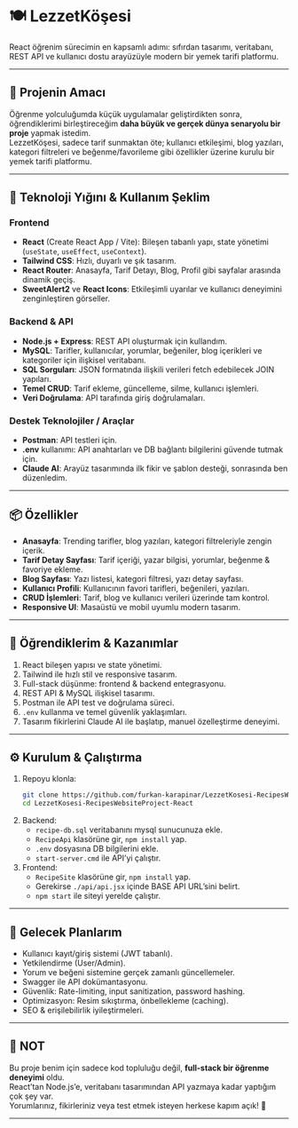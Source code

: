 # 🍽️ LezzetKöşesi

React öğrenim sürecimin en kapsamlı adımı: sıfırdan tasarımı, veritabanı, REST API ve kullanıcı dostu arayüzüyle modern bir yemek tarifi platformu.

---

## 🚀 Projenin Amacı

Öğrenme yolculuğumda küçük uygulamalar geliştirdikten sonra, öğrendiklerimi birleştireceğim **daha büyük ve gerçek dünya senaryolu bir proje** yapmak istedim.  
LezzetKöşesi, sadece tarif sunmaktan öte; kullanıcı etkileşimi, blog yazıları, kategori filtreleri ve beğenme/favorileme gibi özellikler üzerine kurulu bir yemek tarifi platformu.

---

## 🧩 Teknoloji Yığını & Kullanım Şeklim

### Frontend
- **React** (Create React App / Vite): Bileşen tabanlı yapı, state yönetimi (`useState`, `useEffect`, `useContext`).
- **Tailwind CSS**: Hızlı, duyarlı ve şık tasarım.
- **React Router**: Anasayfa, Tarif Detayı, Blog, Profil gibi sayfalar arasında dinamik geçiş.
- **SweetAlert2** ve **React Icons**: Etkileşimli uyarılar ve kullanıcı deneyimini zenginleştiren görseller.

### Backend & API
- **Node.js + Express**: REST API oluşturmak için kullandım.
- **MySQL**: Tarifler, kullanıcılar, yorumlar, beğeniler, blog içerikleri ve kategoriler için ilişkisel veritabanı.
- **SQL Sorguları**: JSON formatında ilişkili verileri fetch edebilecek JOIN yapıları.
- **Temel CRUD**: Tarif ekleme, güncelleme, silme, kullanıcı işlemleri.
- **Veri Doğrulama**: API tarafında giriş doğrulamaları.

### Destek Teknolojiler / Araçlar
- **Postman**: API testleri için.
- **.env** kullanımı: API anahtarları ve DB bağlantı bilgilerini güvende tutmak için.
- **Claude AI**: Arayüz tasarımında ilk fikir ve şablon desteği, sonrasında ben düzenledim.

---

## 📦 Özellikler

- **Anasayfa**: Trending tarifler, blog yazıları, kategori filtreleriyle zengin içerik.
- **Tarif Detay Sayfası**: Tarif içeriği, yazar bilgisi, yorumlar, beğenme & favoriye ekleme.
- **Blog Sayfası**: Yazı listesi, kategori filtresi, yazı detay sayfası.
- **Kullanıcı Profili**: Kullanıcının favori tarifleri, beğenileri, yazıları.
- **CRUD İşlemleri**: Tarif, blog ve kullanıcı verileri üzerinde tam kontrol.
- **Responsive UI**: Masaüstü ve mobil uyumlu modern tasarım.

---

## 🧠 Öğrendiklerim & Kazanımlar

1. React bileşen yapısı ve state yönetimi.
2. Tailwind ile hızlı stil ve responsive tasarım.
3. Full-stack düşünme: frontend & backend entegrasyonu.
4. REST API & MySQL ilişkisel tasarımı.
5. Postman ile API test ve doğrulama süreci.
6. `.env` kullanma ve temel güvenlik yaklaşımları.
7. Tasarım fikirlerini Claude AI ile başlatıp, manuel özelleştirme deneyimi.

---

## ⚙️ Kurulum & Çalıştırma

1. Repoyu klonla:
    ```bash
    git clone https://github.com/furkan-karapinar/LezzetKosesi-RecipesWebsiteProject-React.git
    cd LezzetKosesi-RecipesWebsiteProject-React
    ```
2. Backend:
    - `recipe-db.sql` veritabanını mysql sunucunuza ekle.
    - `RecipeApi` klasörüne gir, `npm install` yap.
    - `.env` dosyasına DB bilgilerini ekle.
    - `start-server.cmd` ile API’yi çalıştır.
4. Frontend:
    - `RecipeSite` klasörüne gir, `npm install` yap.
    - Gerekirse `./api/api.jsx` içinde BASE API URL’sini belirt.
    - `npm start` ile siteyi yerelde çalıştır.

---

## 📌 Gelecek Planlarım

- Kullanıcı kayıt/giriş sistemi (JWT tabanlı).
- Yetkilendirme (User/Admin).
- Yorum ve beğeni sistemine gerçek zamanlı güncellemeler.
- Swagger ile API dokümantasyonu.
- Güvenlik: Rate-limiting, input sanitization, password hashing.
- Optimizasyon: Resim sıkıştırma, önbellekleme (caching).
- SEO & erişilebilirlik iyileştirmeleri.

---

## 📎 NOT

Bu proje benim için sadece kod topluluğu değil, **full-stack bir öğrenme deneyimi** oldu.  
React’tan Node.js’e, veritabanı tasarımından API yazmaya kadar yaptığım çok şey var.  
Yorumlarınız, fikirleriniz veya test etmek isteyen herkese kapım açık! 🙌

---


